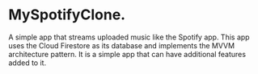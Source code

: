 # MySpotifyClone.
A simple app that streams uploaded music like the Spotify app. 
This app uses the Cloud Firestore as its database and implements the MVVM architecture pattern.
It is a simple app that can have additional features added to it.
